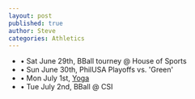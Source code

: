 ```yaml
---
layout: post
published: true
author: Steve
categories: Athletics
---
```

- • Sat June 29th, BBall tourney @ House of Sports
- • Sun June 30th, PhilUSA Playoffs vs. 'Green'
- • Mon July 1st, [Yoga](https://www.instagram.com/tvyogi)
- • Tue July 2nd, BBall @ CSI
